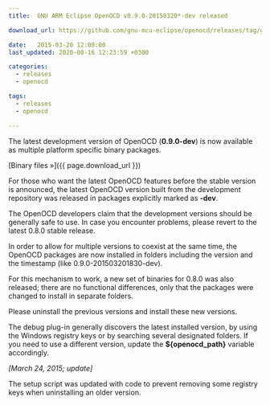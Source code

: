 ```yaml
---
title:  GNU ARM Eclipse OpenOCD v0.9.0-20150320*-dev released

download_url: https://github.com/gnu-mcu-eclipse/openocd/releases/tag/gae-0.9.0-20150320

date:   2015-03-20 12:00:00
last_updated: 2020-08-16 12:23:59 +0300

categories:
  - releases
  - openocd

tags:
  - releases
  - openocd

---
```


The latest development version of OpenOCD (**0.9.0-dev**) is now available as multiple platform specific binary packages.

[Binary files »]({{ page.download_url }})

For those who want the latest OpenOCD features before the stable version is announced, the latest OpenOCD version built from the development repository was released in packages explicitly marked as **-dev**.

The OpenOCD developers claim that the development versions should be generally safe to use. In case you encounter problems, please revert to the latest 0.8.0 stable release.

In order to allow for multiple versions to coexist at the same time, the OpenOCD packages are now installed in folders including the version and the timestamp (like 0.9.0-201503201830-dev).

For this mechanism to work, a new set of binaries for 0.8.0 was also released; there are no functional differences, only that the packages were changed to install in separate folders.

Please uninstall the previous versions and install these new versions.

The debug plug-in generally discovers the latest installed version, by using the Windows registry keys or by searching several designated folders. If you need to use a different version, update the **${openocd_path}** variable accordingly.

_[March 24, 2015; update]_

The setup script was updated with code to prevent removing some registry keys when uninstalling an older version.
